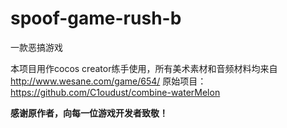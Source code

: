 # spoof-game-rush-b
一款恶搞游戏

本项目用作cocos creator练手使用，所有美术素材和音频材料均来自 http://www.wesane.com/game/654/
原始项目：https://github.com/C1oudust/combine-waterMelon

**感谢原作者，向每一位游戏开发者致敬！**
